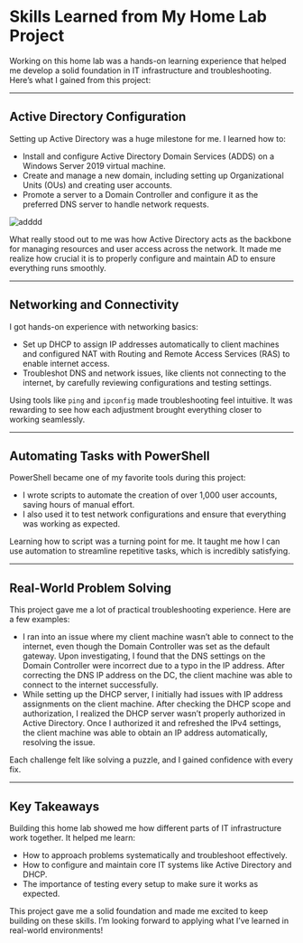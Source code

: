 # Skills Learned from My Home Lab Project

Working on this home lab was a hands-on learning experience that helped me develop a solid foundation in IT infrastructure and troubleshooting. Here’s what I gained from this project:

---

## Active Directory Configuration

Setting up Active Directory was a huge milestone for me. I learned how to:  
- Install and configure Active Directory Domain Services (ADDS) on a Windows Server 2019 virtual machine.  
- Create and manage a new domain, including setting up Organizational Units (OUs) and creating user accounts.  
- Promote a server to a Domain Controller and configure it as the preferred DNS server to handle network requests.
  
![adddd](https://github.com/user-attachments/assets/afbc7a9f-91c0-4bb4-b113-d72d6715bc87)

What really stood out to me was how Active Directory acts as the backbone for managing resources and user access across the network. It made me realize how crucial it is to properly configure and maintain AD to ensure everything runs smoothly.

---

## Networking and Connectivity

I got hands-on experience with networking basics:  
- Set up DHCP to assign IP addresses automatically to client machines and configured NAT with Routing and Remote Access Services (RAS) to enable internet access.  
- Troubleshot DNS and network issues, like clients not connecting to the internet, by carefully reviewing configurations and testing settings.  

Using tools like `ping` and `ipconfig` made troubleshooting feel intuitive. It was rewarding to see how each adjustment brought everything closer to working seamlessly.

---

## Automating Tasks with PowerShell

PowerShell became one of my favorite tools during this project:  
- I wrote scripts to automate the creation of over 1,000 user accounts, saving hours of manual effort.  
- I also used it to test network configurations and ensure that everything was working as expected.

Learning how to script was a turning point for me. It taught me how I can use automation to streamline repetitive tasks, which is incredibly satisfying.

---

## Real-World Problem Solving

This project gave me a lot of practical troubleshooting experience. Here are a few examples:  
- I ran into an issue where my client machine wasn’t able to connect to the internet, even though the Domain Controller was set as the default gateway. Upon investigating, I found that the DNS settings on the Domain Controller were incorrect due to a typo in the IP address. After correcting the DNS IP address on the DC, the client machine was able to connect to the internet successfully.
- While setting up the DHCP server, I initially had issues with IP address assignments on the client machine. After checking the DHCP scope and authorization, I realized the DHCP server wasn’t properly authorized in Active Directory. Once I authorized it and refreshed the IPv4 settings, the client machine was able to obtain an IP address automatically, resolving the issue.
  
Each challenge felt like solving a puzzle, and I gained confidence with every fix.

---

## Key Takeaways

Building this home lab showed me how different parts of IT infrastructure work together. It helped me learn:  
- How to approach problems systematically and troubleshoot effectively.  
- How to configure and maintain core IT systems like Active Directory and DHCP.  
- The importance of testing every setup to make sure it works as expected.  

This project gave me a solid foundation and made me excited to keep building on these skills. I’m looking forward to applying what I’ve learned in real-world environments!
